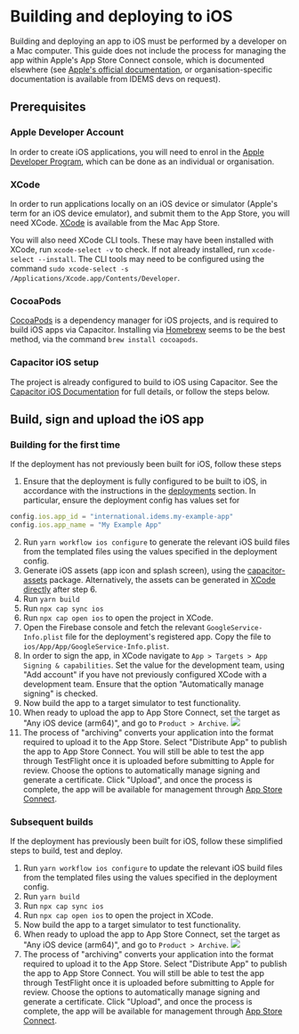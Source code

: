 # Building and deploying to iOS

Building and deploying an app to iOS must be performed by a developer on a Mac computer. This guide does not include the process for managing the app within Apple's App Store Connect console, which is documented elsewhere (see [Apple's official documentation](https://developer.apple.com/help/app-store-connect/), or organisation-specific documentation is available from IDEMS devs on request).

## Prerequisites

### Apple Developer Account

In order to create iOS applications, you will need to enrol in the [Apple Developer Program](https://developer.apple.com/programs/), which can be done as an individual or organisation.

### XCode

In order to run applications locally on an iOS device or simulator (Apple's term for an iOS device emulator), and submit them to the App Store, you will need XCode. [XCode](https://developer.apple.com/xcode/) is available from the Mac App Store.

You will also need XCode CLI tools. These may have been installed with XCode, run `xcode-select -v` to check. If not already installed, run `xcode-select --install`. The CLI tools may need to be configured using the command `sudo xcode-select -s /Applications/Xcode.app/Contents/Developer`.

### CocoaPods

[CocoaPods](https://cocoapods.org/) is a dependency manager for iOS projects, and is required to build iOS apps via Capacitor. Installing via [Homebrew](https://brew.sh/) seems to be the best method, via the command `brew install cocoapods`.

### Capacitor iOS setup

The project is already configured to build to iOS using Capacitor. See the [Capacitor iOS Documentation](https://capacitorjs.com/docs/ios) for full details, or follow the steps below.

## Build, sign and upload the iOS app

### Building for the first time

If the deployment has not previously been built for iOS, follow these steps

1. Ensure that the deployment is fully configured to be built to iOS, in accordance with the instructions in the [deployments](./deployments.md#android-and-ios-management) section. In particular, ensure the deployment config has values set for 
```ts
config.ios.app_id = "international.idems.my-example-app"
config.ios.app_name = "My Example App"
```
2. Run `yarn workflow ios configure` to generate the relevant iOS build files from the templated files using the values specified in the deployment config.
3. Generate iOS assets (app icon and splash screen), using the [capacitor-assets](https://github.com/ionic-team/capacitor-assets) package. Alternatively, the assets can be generated in [XCode directly](https://developer.apple.com/documentation/xcode/configuring-your-app-icon) after step 6.
4. Run `yarn build`
5. Run `npx cap sync ios`
6. Run `npx cap open ios` to open the project in XCode.
7. Open the Firebase console and fetch the relevant `GoogleService-Info.plist` file for the deployment's registered app. Copy the file to `ios/App/App/GoogleService-Info.plist`.
8. In order to sign the app, in XCode navigate to `App > Targets > App Signing & capabilities`. Set the value for the development team, using "Add account" if you have not previously configured XCode with a development team. Ensure that the option "Automatically manage signing" is checked.
9. Now build the app to a target simulator to test functionality.
10. When ready to upload the app to App Store Connect, set the target as "Any iOS device (arm64)", and go to `Product > Archive`.
    ![](./images/xcode-target.png)
11. The process of "archiving" converts your application into the format required to upload it to the App Store. Select "Distribute App" to publish the app to App Store Connect. You will still be able to test the app through TestFlight once it is uploaded before submitting to Apple for review. Choose the options to automatically manage signing and generate a certificate. Click "Upload", and once the process is complete, the app will be available for management through [App Store Connect](https://appstoreconnect.apple.com/apps). 

### Subsequent builds

If the deployment has previously been built for iOS, follow these simplified steps to build, test and deploy.

1. Run `yarn workflow ios configure` to update the relevant iOS build files from the templated files using the values specified in the deployment config.
2. Run `yarn build`
3. Run `npx cap sync ios`
4. Run `npx cap open ios` to open the project in XCode.
5. Now build the app to a target simulator to test functionality.
6. When ready to upload the app to App Store Connect, set the target as "Any iOS device (arm64)", and go to `Product > Archive`.
    ![](./images/xcode-target.png)
7. The process of "archiving" converts your application into the format required to upload it to the App Store. Select "Distribute App" to publish the app to App Store Connect. You will still be able to test the app through TestFlight once it is uploaded before submitting to Apple for review. Choose the options to automatically manage signing and generate a certificate. Click "Upload", and once the process is complete, the app will be available for management through [App Store Connect](https://appstoreconnect.apple.com/apps). 